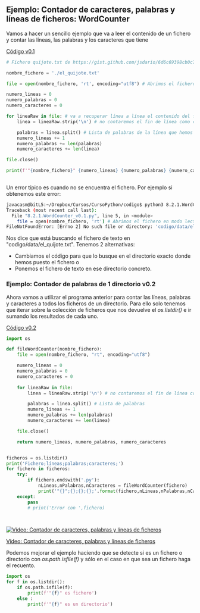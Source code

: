 ## Ejemplo: Contador de caracteres, palabras y líneas de ficheros: WordCounter

Vamos a hacer un sencillo ejemplo que va a leer el contenido de un fichero y contar las líneas, las palabras y los caracteres que tiene

[Código v0.1](https://raw.githubusercontent.com/javacasm/CursoPython/master/codigo/8.2.1.WordCounter_v0.1.py)

```python
# Fichero quijote.txt de https://gist.github.com/jsdario/6d6c69398cb0c73111e49f1218960f79

nombre_fichero = './el_quijote.txt'

file = open(nombre_fichero, 'rt', encoding="utf8") # Abrimos el fichero en modo lectura de texto y con codificación Utf-8

numero_lineas = 0
numero_palabras = 0
numero_caracteres = 0

for lineaRaw in file: # va a recuperar línea a línea el contenido del fichero
    linea = lineaRaw.strip('\n') # no contaremos el fin de línea como caracter 

    palabras = linea.split() # Lista de palabras de la línea que hemos leído
    numero_lineas += 1
    numero_palabras += len(palabras) 
    numero_caracteres += len(linea)

file.close()

print(f'"{nombre_fichero}" {numero_lineas} {numero_palabras} {numero_caracteres}')
    
```


Un error típico es cuando no se encuentra el fichero. Por ejemplo si obtenemos este error:

```sh
javacasm@bitL5:~/Dropbox/Cursos/CursoPython/codigo$ python3 8.2.1.WordCounter_v0.1.py 
Traceback (most recent call last):
  File "8.2.1.WordCounter_v0.1.py", line 5, in <module>
    file = open(nombre_fichero, 'rt') # Abrimos el fichero en modo lectura de texto
FileNotFoundError: [Errno 2] No such file or directory: 'codigo/data/el_quijote.txt'
```

Nos dice que está buscando el fichero de texto en "codigo/data/el_quijote.txt". Tenemos 2 alternativas:

* Cambiamos el código para que lo busque en el directorio exacto donde hemos puesto el fichero o 
* Ponemos el fichero de texto en ese directorio concreto.

### Ejemplo: Contador de palabras de 1 directorio v0.2

Ahora vamos a utilizar el programa anterior para contar las líneas, palabras y  caracteres a todos los ficheros de un directorio. Para ello solo tenemos que iterar sobre la colección de ficheros que nos devuelve el *os.listdir()* e ir sumando los resultados de cada uno.


[Código v0.2](https://raw.githubusercontent.com/javacasm/CursoPython/master/codigo/8.2.1.WordCounter_v0.2.py)

```python
import os 

def fileWordCounter(nombre_fichero):
    file = open(nombre_fichero, "rt", encoding="utf8")

    numero_lineas = 0
    numero_palabras = 0
    numero_caracteres = 0
    
    for lineaRaw in file:
        linea = lineaRaw.strip('\n') # no contaremos el fin de línea como caracter 

        palabras = linea.split() # Lista de palabras
        numero_lineas += 1
        numero_palabras += len(palabras)
        numero_caracteres += len(linea)

    file.close()

    return numero_lineas, numero_palabras, numero_caracteres


ficheros = os.listdir() 
print('Fichero;líneas;palabras;caracteres;')
for fichero in ficheros:
    try:
        if fichero.endswith('.py'):
            nLineas,nPalabras,nCaracteres = fileWordCounter(fichero)
            print('"{}";{};{};{};'.format(fichero,nLineas,nPalabras,nCaracteres ))
    except:
        pass
        # print('Error con ',fichero)

    
```


[![Vídeo:  Contador de caracteres, palabras y líneas de ficheros ](https://img.youtube.com/vi/oYSdCI3WSy4/0.jpg)](https://drive.google.com/file/d/1P_L6m7pS6D_HiLpnDnq7KqdTdfSH1Neh/view?usp=sharing)

[Vídeo:  Contador de caracteres, palabras y líneas de ficheros](https://drive.google.com/file/d/1P_L6m7pS6D_HiLpnDnq7KqdTdfSH1Neh/view?usp=sharing)

Podemos mejorar el ejemplo haciendo que se detecte si es un fichero o directorio con *os.path.isfile(f)* y sólo en el caso en que sea un fichero haga el recuento. 

```python
import os
for f in os.listdir():
    if os.path.isfile(f): 
        print(f'"{f}" es fichero')
    else : 
        print(f'"{f}" es un directorio')
```

